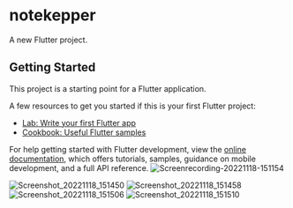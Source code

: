 # notekepper

A new Flutter project.

## Getting Started

This project is a starting point for a Flutter application.

A few resources to get you started if this is your first Flutter project:

- [Lab: Write your first Flutter app](https://docs.flutter.dev/get-started/codelab)
- [Cookbook: Useful Flutter samples](https://docs.flutter.dev/cookbook)

For help getting started with Flutter development, view the
[online documentation](https://docs.flutter.dev/), which offers tutorials,
samples, guidance on mobile development, and a full API reference.
![Screenrecording-20221118-151154](https://user-images.githubusercontent.com/111499904/202673833-448521a2-0f44-495e-a3d6-bd72d14d6607.gif)



![Screenshot_20221118_151450](https://user-images.githubusercontent.com/111499904/202673261-157f238c-6154-4fe4-8af8-3f21a7689f99.jpg)
![Screenshot_20221118_151458](https://user-images.githubusercontent.com/111499904/202673293-7ee1b84b-d9a4-4a5d-b804-4d9beb9643f5.jpg)
![Screenshot_20221118_151506](https://user-images.githubusercontent.com/111499904/202673319-c400e5dc-b2e7-4765-a736-6b2769e646e7.jpg)
![Screenshot_20221118_151510](https://user-images.githubusercontent.com/111499904/202673336-054a973c-d999-4936-8b31-119351fbb478.jpg)
